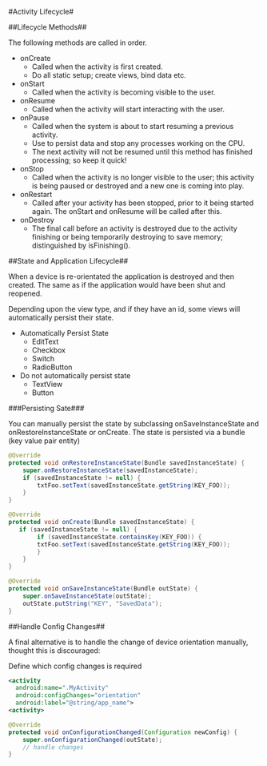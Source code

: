 #Activity Lifecycle#

##Lifecycle Methods##

The following methods are called in order.

- onCreate
	- Called when the activity is first created.
	- Do all static setup; create views, bind data etc.
- onStart
	- Called when the activity is becoming visible to the user.
- onResume
	- Called when the activity will start interacting with the user.
- onPause
	- Called when the system is about to start resuming a previous activity.
	- Use to persist data and stop any processes working on the CPU.
	- The next activity will not be resumed until this method has finished processing; so keep it quick!
- onStop
	- Called when the activity is no longer visible to the user; this activity is being paused or destroyed and a new one is coming into play.
- onRestart
	- Called after your activity has been stopped, prior to it being started again. The onStart and onResume will be called after this.
- onDestroy
	- The final call before an activity is destroyed due to the activity finishing or being temporarily destroying to save memory; distinguished by isFinishing().

##State and Application Lifecycle##

When a device is re-orientated the application is destroyed and then created. The same as if the application would have been shut and reopened.

Depending upon the view type, and if they have an id, some views will automatically persist their state.

- Automatically Persist State
	- EditText
	- Checkbox
	- Switch
	- RadioButton
- Do not automatically persist state
	- TextView
	- Button

###Persisting Sate###

You can manually persist the state by subclassing onSaveInstanceState and onRestoreInstanceState or onCreate. The state is persisted via a bundle (key value pair entity)

```java
@Override
protected void onRestoreInstanceState(Bundle savedInstanceState) {
    super.onRestoreInstanceState(savedInstanceState);
    if (savedInstanceState != null) {
        txtFoo.setText(savedInstanceState.getString(KEY_FOO));
    }
}

@Override
protected void onCreate(Bundle savedInstanceState) {
   if (savedInstanceState != null) {
        if (savedInstanceState.containsKey(KEY_FOO)) {
        txtFoo.setText(savedInstanceState.getString(KEY_FOO));
        }
    }
}

@Override
protected void onSaveInstanceState(Bundle outState) {
    super.onSaveInstanceState(outState);
    outState.putString("KEY", "SavedData");
}
```

##Handle Config Changes##

A final alternative is to handle the change of device orientation manually, thought this is discouraged:

Define which config changes is required

```xml
<activity
  android:name=".MyActivity"
  android:configChanges="orientation"
  android:label="@string/app_name">
<activity>
```

```java
@Override
protected void onConfigurationChanged(Configuration newConfig) {
    super.onConfigurationChanged(outState);
    // handle changes
}
```
